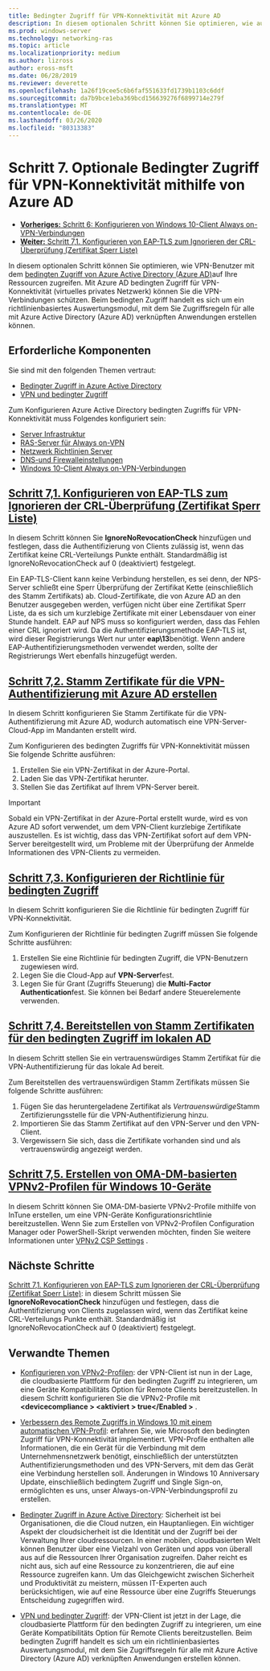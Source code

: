 ```yaml
---
title: Bedingter Zugriff für VPN-Konnektivität mit Azure AD
description: In diesem optionalen Schritt können Sie optimieren, wie autorisierte VPN-Benutzer mithilfe des bedingten Zugriffs von Azure Active Directory (Azure AD) auf Ihre Ressourcen zugreifen.
ms.prod: windows-server
ms.technology: networking-ras
ms.topic: article
ms.localizationpriority: medium
ms.author: lizross
author: eross-msft
ms.date: 06/28/2019
ms.reviewer: deverette
ms.openlocfilehash: 1a26f19cee5c6b6faf551633fd1739b1103c6ddf
ms.sourcegitcommit: da7b9bce1eba369bcd156639276f6899714e279f
ms.translationtype: MT
ms.contentlocale: de-DE
ms.lasthandoff: 03/26/2020
ms.locfileid: "80313383"
---
```

# <a name="step-7-optional-conditional-access-for-vpn-connectivity-using-azure-ad"></a>Schritt 7. Optionale Bedingter Zugriff für VPN-Konnektivität mithilfe von Azure AD

- [**Vorheriges:** Schritt 6: Konfigurieren von Windows 10-Client Always on-VPN-Verbindungen](always-on-vpn/deploy/vpn-deploy-client-vpn-connections.md)
- [**Weiter:** Schritt 7,1. Konfigurieren von EAP-TLS zum Ignorieren der CRL-Überprüfung (Zertifikat Sperr Liste)](vpn-config-eap-tls-to-ignore-crl-checking.md)

In diesem optionalen Schritt können Sie optimieren, wie VPN-Benutzer mit dem [bedingten Zugriff von Azure Active Directory (Azure AD)](https://docs.microsoft.com/azure/active-directory/active-directory-conditional-access-azure-portal)auf Ihre Ressourcen zugreifen. Mit Azure AD bedingten Zugriff für VPN-Konnektivität (virtuelles privates Netzwerk) können Sie die VPN-Verbindungen schützen. Beim bedingten Zugriff handelt es sich um ein richtlinienbasiertes Auswertungsmodul, mit dem Sie Zugriffsregeln für alle mit Azure Active Directory (Azure AD) verknüpften Anwendungen erstellen können.

## <a name="prerequisites"></a>Erforderliche Komponenten

Sie sind mit den folgenden Themen vertraut:

- [Bedingter Zugriff in Azure Active Directory](https://docs.microsoft.com/azure/active-directory/active-directory-conditional-access-azure-portal)
- [VPN und bedingter Zugriff](https://docs.microsoft.com/windows/access-protection/vpn/vpn-conditional-access)

Zum Konfigurieren Azure Active Directory bedingten Zugriffs für VPN-Konnektivität muss Folgendes konfiguriert sein:

- [Server Infrastruktur](always-on-vpn/deploy/vpn-deploy-server-infrastructure.md)
- [RAS-Server für Always on-VPN](always-on-vpn/deploy/vpn-deploy-ras.md)
- [Netzwerk Richtlinien Server](always-on-vpn/deploy/vpn-deploy-nps.md)
- [DNS-und Firewalleinstellungen](always-on-vpn/deploy/vpn-deploy-dns-firewall.md)
- [Windows 10-Client Always on-VPN-Verbindungen](always-on-vpn/deploy/vpn-deploy-client-vpn-connections.md)

## <a name="step-71-configure-eap-tls-to-ignore-certificate-revocation-list-crl-checking"></a>[Schritt 7,1. Konfigurieren von EAP-TLS zum Ignorieren der CRL-Überprüfung (Zertifikat Sperr Liste)](vpn-config-eap-tls-to-ignore-crl-checking.md)

In diesem Schritt können Sie **IgnoreNoRevocationCheck** hinzufügen und festlegen, dass die Authentifizierung von Clients zulässig ist, wenn das Zertifikat keine CRL-Verteilungs Punkte enthält. Standardmäßig ist IgnoreNoRevocationCheck auf 0 (deaktiviert) festgelegt.

Ein EAP-TLS-Client kann keine Verbindung herstellen, es sei denn, der NPS-Server schließt eine Sperr Überprüfung der Zertifikat Kette (einschließlich des Stamm Zertifikats) ab. Cloud-Zertifikate, die von Azure AD an den Benutzer ausgegeben werden, verfügen nicht über eine Zertifikat Sperr Liste, da es sich um kurzlebige Zertifikate mit einer Lebensdauer von einer Stunde handelt. EAP auf NPS muss so konfiguriert werden, dass das Fehlen einer CRL ignoriert wird. Da die Authentifizierungsmethode EAP-TLS ist, wird dieser Registrierungs Wert nur unter **eap\13**benötigt. Wenn andere EAP-Authentifizierungsmethoden verwendet werden, sollte der Registrierungs Wert ebenfalls hinzugefügt werden.

## <a name="step-72-create-root-certificates-for-vpn-authentication-with-azure-ad"></a>[Schritt 7,2. Stamm Zertifikate für die VPN-Authentifizierung mit Azure AD erstellen](vpn-create-root-cert-for-vpn-auth-azure-ad.md)

In diesem Schritt konfigurieren Sie Stamm Zertifikate für die VPN-Authentifizierung mit Azure AD, wodurch automatisch eine VPN-Server-Cloud-App im Mandanten erstellt wird.  

Zum Konfigurieren des bedingten Zugriffs für VPN-Konnektivität müssen Sie folgende Schritte ausführen:

1. Erstellen Sie ein VPN-Zertifikat in der Azure-Portal.
2. Laden Sie das VPN-Zertifikat herunter.
3. Stellen Sie das Zertifikat auf Ihrem VPN-Server bereit.

> [!IMPORTANT]
> Sobald ein VPN-Zertifikat in der Azure-Portal erstellt wurde, wird es von Azure AD sofort verwendet, um dem VPN-Client kurzlebige Zertifikate auszustellen. Es ist wichtig, dass das VPN-Zertifikat sofort auf dem VPN-Server bereitgestellt wird, um Probleme mit der Überprüfung der Anmelde Informationen des VPN-Clients zu vermeiden.

## <a name="step-73-configure-the-conditional-access-policy"></a>[Schritt 7,3. Konfigurieren der Richtlinie für bedingten Zugriff](vpn-config-conditional-access-policy.md)

In diesem Schritt konfigurieren Sie die Richtlinie für bedingten Zugriff für VPN-Konnektivität.

Zum Konfigurieren der Richtlinie für bedingten Zugriff müssen Sie folgende Schritte ausführen:

1. Erstellen Sie eine Richtlinie für bedingten Zugriff, die VPN-Benutzern zugewiesen wird.
2. Legen Sie die Cloud-App auf **VPN-Server**fest.
3. Legen Sie für Grant (Zugriffs Steuerung) die **Multi-Factor Authentication**fest.  Sie können bei Bedarf andere Steuerelemente verwenden.

## <a name="step-74-deploy-conditional-access-root-certificates-to-on-premises-ad"></a>[Schritt 7,4. Bereitstellen von Stamm Zertifikaten für den bedingten Zugriff im lokalen AD](vpn-deploy-cond-access-root-cert-to-on-premise-ad.md)

In diesem Schritt stellen Sie ein vertrauenswürdiges Stamm Zertifikat für die VPN-Authentifizierung für das lokale Ad bereit.

Zum Bereitstellen des vertrauenswürdigen Stamm Zertifikats müssen Sie folgende Schritte ausführen:

1. Fügen Sie das heruntergeladene Zertifikat als *Vertrauenswürdige*Stamm Zertifizierungsstelle für die VPN-Authentifizierung hinzu.
2. Importieren Sie das Stamm Zertifikat auf den VPN-Server und den VPN-Client.
3. Vergewissern Sie sich, dass die Zertifikate vorhanden sind und als vertrauenswürdig angezeigt werden.

## <a name="step-75-create-oma-dm-based-vpnv2-profiles-to-windows-10-devices"></a>[Schritt 7,5. Erstellen von OMA-DM-basierten VPNv2-Profilen für Windows 10-Geräte](vpn-create-oma-dm-based-vpnv2-profiles.md)

In diesem Schritt können Sie OMA-DM-basierte VPNv2-Profile mithilfe von InTune erstellen, um eine VPN-Geräte Konfigurationsrichtlinie bereitzustellen. Wenn Sie zum Erstellen von VPNv2-Profilen Configuration Manager oder PowerShell-Skript verwenden möchten, finden Sie weitere Informationen unter [VPNv2 CSP Settings](https://docs.microsoft.com/windows/client-management/mdm/vpnv2-csp) .

## <a name="next-steps"></a>Nächste Schritte

[Schritt 7,1. Konfigurieren von EAP-TLS zum Ignorieren der CRL-Überprüfung (Zertifikat Sperr Liste)](vpn-config-eap-tls-to-ignore-crl-checking.md): in diesem Schritt müssen Sie **IgnoreNoRevocationCheck** hinzufügen und festlegen, dass die Authentifizierung von Clients zugelassen wird, wenn das Zertifikat keine CRL-Verteilungs Punkte enthält. Standardmäßig ist IgnoreNoRevocationCheck auf 0 (deaktiviert) festgelegt.

## <a name="related-topics"></a>Verwandte Themen

- [Konfigurieren von VPNv2-Profilen](https://docs.microsoft.com/windows/access-protection/vpn/vpn-conditional-access): der VPN-Client ist nun in der Lage, die cloudbasierte Plattform für den bedingten Zugriff zu integrieren, um eine Geräte Kompatibilitäts Option für Remote Clients bereitzustellen. In diesem Schritt konfigurieren Sie die VPNv2-Profile mit **\<devicecompliance > \<aktiviert > true\</Enabled >** .

- [Verbessern des Remote Zugriffs in Windows 10 mit einem automatischen VPN-Profil](https://www.microsoft.com/itshowcase/Article/Content/894/Enhancing-remote-access-in-Windows-10-with-an-automatic-VPN-profile): erfahren Sie, wie Microsoft den bedingten Zugriff für VPN-Konnektivität implementiert. VPN-Profile enthalten alle Informationen, die ein Gerät für die Verbindung mit dem Unternehmensnetzwerk benötigt, einschließlich der unterstützten Authentifizierungsmethoden und des VPN-Servers, mit dem das Gerät eine Verbindung herstellen soll. Änderungen in Windows 10 Anniversary Update, einschließlich bedingtem Zugriff und Single Sign-on, ermöglichten es uns, unser Always-on-VPN-Verbindungsprofil zu erstellen.

- [Bedingter Zugriff in Azure Active Directory](https://docs.microsoft.com/azure/active-directory/active-directory-conditional-access-azure-portal): Sicherheit ist bei Organisationen, die die Cloud nutzen, ein Hauptanliegen. Ein wichtiger Aspekt der cloudsicherheit ist die Identität und der Zugriff bei der Verwaltung Ihrer cloudressourcen. In einer mobilen, cloudbasierten Welt können Benutzer über eine Vielzahl von Geräten und apps von überall aus auf die Ressourcen Ihrer Organisation zugreifen. Daher reicht es nicht aus, sich auf eine Ressource zu konzentrieren, die auf eine Ressource zugreifen kann. Um das Gleichgewicht zwischen Sicherheit und Produktivität zu meistern, müssen IT-Experten auch berücksichtigen, wie auf eine Ressource über eine Zugriffs Steuerungs Entscheidung zugegriffen wird.

- [VPN und bedingter Zugriff](https://docs.microsoft.com/windows/access-protection/vpn/vpn-conditional-access): der VPN-Client ist jetzt in der Lage, die cloudbasierte Plattform für den bedingten Zugriff zu integrieren, um eine Geräte Kompatibilitäts Option für Remote Clients bereitzustellen. Beim bedingten Zugriff handelt es sich um ein richtlinienbasiertes Auswertungsmodul, mit dem Sie Zugriffsregeln für alle mit Azure Active Directory (Azure AD) verknüpften Anwendungen erstellen können.
